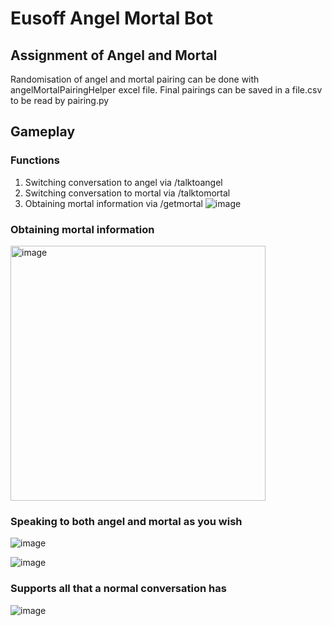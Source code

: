 # Eusoff Angel Mortal Bot

## Assignment of Angel and Mortal
Randomisation of angel and mortal pairing can be done with angelMortalPairingHelper excel file. Final pairings can be saved in a file.csv to be read by pairing.py

## Gameplay
### Functions
1. Switching conversation to angel via /talktoangel
2. Switching conversation to mortal via /talktomortal
3. Obtaining mortal information via /getmortal
![image](https://user-images.githubusercontent.com/66681646/172511903-67a10464-42bf-484b-8ed7-94c492196a9f.png)

### Obtaining mortal information

<img width="408" alt="image" src="https://user-images.githubusercontent.com/66681646/172511981-9c2532fd-df3f-46ac-be7f-487e351d9fb8.png">

### Speaking to both angel and mortal as you wish 

![image](https://user-images.githubusercontent.com/66681646/172512067-f22bd92c-b3c9-4e9d-90d4-7d2b1ad17c55.png)

![image](https://user-images.githubusercontent.com/66681646/172512187-1bda38a8-de76-416c-8c2a-ae4406de1f9f.png)

### Supports all that a normal conversation has

![image](https://user-images.githubusercontent.com/66681646/172512409-7750a829-3d07-4f1b-a20c-fdbc6536a1b9.png)

